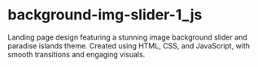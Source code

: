 # background-img-slider-1_js
Landing page design featuring a stunning image background slider and paradise islands theme. Created using HTML, CSS, and JavaScript, with smooth transitions and engaging visuals.
